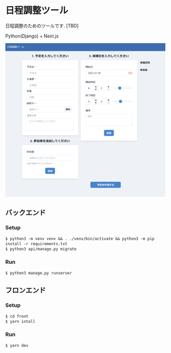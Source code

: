 # 日程調整ツール

日程調整のためのツールです. [TBD]

Python(Django) + Next.js

<img src="docs/app.png" alt="メイン画面" width="500"/>

## バックエンド

### Setup 

```shell
$ python3 -m venv venv && . ./venv/bin/activate && python3 -m pip install -r requirements.txt
$ python3 api/manage.py migrate
```

### Run

```shell
$ python3 manage.py runserver
```

## フロンエンド

### Setup

```shell
$ cd front
$ yarn intall
```

### Run

```shell
$ yarn dev
```
